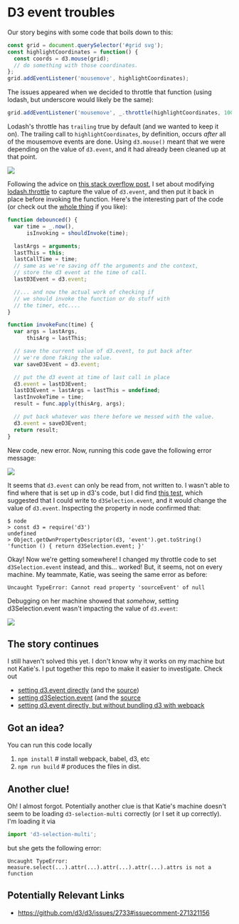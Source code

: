 # D3 event troubles

Our story begins with some code that boils down to this:

```javascript
const grid = document.querySelector('#grid svg');
const highlightCoordinates = function() {
  const coords = d3.mouse(grid);
  // do something with those coordinates.
};
grid.addEventListener('mousemove', highlightCoordinates);
```

The issues appeared when we decided to throttle that function (using lodash, but underscore would likely be the same):

```javascript
grid.addEventListener('mousemove', _.throttle(highlightCoordinates, 100));
```

Lodash's throttle has `trailing` true by default (and we wanted to keep it on). The trailing call to `highlightCoordinates`, by definition, occurs *after* all of the mousemove events are done. Using `d3.mouse()` meant that we were depending on the value of `d3.event`, and it had already been cleaned up at that point.

![](https://trello-attachments.s3.amazonaws.com/58d428743111af1d0a20cf28/59cbeb80295a82a03226fca5/89f83cf5e7d2392b793279b93fba1f31/capture.png)

Following the advice on [this stack overflow post](https://stackoverflow.com/a/43424214/1586229), I set about modifying [lodash.throttle](https://github.com/lodash/lodash/blob/4.17.4/lodash.js#L10911) to capture the value of `d3.event`, and then put it back in place before invoking the function. Here's the interesting part of the code (or check out the [whole thing](https://github.com/NREL/openstudio-geometry-editor/blob/0790f88dd04123320278a6a1f22443690d587d29/src/utilities/d3-aware-throttle.js) if you like):

```javascript
function debounced() {
  var time = _.now(),
      isInvoking = shouldInvoke(time);

  lastArgs = arguments;
  lastThis = this;
  lastCallTime = time;
  // same as we're saving off the arguments and the context,
  // store the d3 event at the time of call.
  lastD3Event = d3.event;

  //... and now the actual work of checking if
  // we should invoke the function or do stuff with
  // the timer, etc....
}

function invokeFunc(time) {
  var args = lastArgs,
      thisArg = lastThis;

  // save the current value of d3.event, to put back after
  // we're done faking the value.
  var saveD3Event = d3.event;

  // put the d3 event at time of last call in place
  d3.event = lastD3Event;
  lastD3Event = lastArgs = lastThis = undefined;
  lastInvokeTime = time;
  result = func.apply(thisArg, args);

  // put back whatever was there before we messed with the value.
  d3.event = saveD3Event;
  return result;
}
```

New code, new error. Now, running this code gave the following error message:

![](https://trello-attachments.s3.amazonaws.com/58d428743111af1d0a20cf28/59cbec593206a0ef014a1d0f/af6d3293fc434f38ca4946252ea78084/capture.png)

It seems that `d3.event` can only be read from, not written to. I wasn't able to find where that is set up in d3's code, but I did find [this test](https://github.com/d3/d3/blob/17fbf8d4b16ed19303d71dee4881d871bddbc037/test/d3-test.js#L11-L20), which suggested that I could write to `d3Selection.event`, and it would change the value of `d3.event`. Inspecting the property in node confirmed that:

```
$ node
> const d3 = require('d3')
undefined
> Object.getOwnPropertyDescriptor(d3, 'event').get.toString()
'function () { return d3Selection.event; }'
```

Okay! Now we're getting somewhere! I changed my throttle code to set `d3Selection.event` instead, and this... worked! But, it seems, not on every machine. My teammate, Katie, was seeing the same error as before:

```
Uncaught TypeError: Cannot read property 'sourceEvent' of null
```

Debugging on her machine showed that *somehow*, setting d3Selection.event wasn't impacting the value of `d3.event`:

![](https://trello-attachments.s3.amazonaws.com/58d428743111af1d0a20cf28/59cd21030a4bec508e696a3c/bcb076afbf2615dcafe69a7d7deb9140/capture.png)

## The story continues

I still haven't solved this yet. I don't know why it works on my machine but not Katie's. I put together this repo to make it easier to investigate. Check out

- [setting d3.event directly](./dist/setD3Event.html) (and the [source](./src/index.js))
- [setting d3Selection.event](./dist/setD3SelectionEvent.html) (and the [source](./src/selectionIndex.js)
- [setting d3.event directly, but without bundling d3 with webpack](./dist/cdn-d3.html)

## Got an idea?

You can run this code locally

1. `npm install` # install webpack, babel, d3, etc
2. `npm run build` # produces the files in dist.

## Another clue!

Oh! I almost forgot. Potentially another clue is that Katie's machine doesn't seem to be loading `d3-selection-multi` correctly (or I set it up correctly). I'm loading it via

```javascript
import 'd3-selection-multi';
```

but she gets the following error:

```
Uncaught TypeError: measure.select(...).attr(...).attr(...).attr(...).attrs is not a function
```

## Potentially Relevant Links

- https://github.com/d3/d3/issues/2733#issuecomment-271321156
